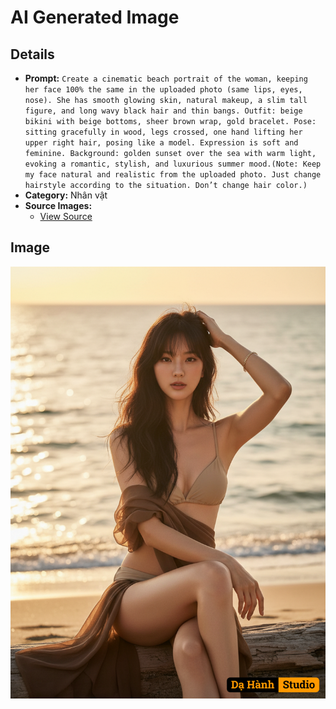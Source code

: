 # AI Generated Image

## Details
- **Prompt:** `Create a cinematic beach portrait of the woman, keeping her face 100% the same in the uploaded photo (same lips, eyes, nose). She has smooth glowing skin, natural makeup, a slim tall figure, and long wavy black hair and thin bangs. Outfit: beige bikini with beige bottoms, sheer brown wrap, gold bracelet. Pose: sitting gracefully in wood, legs crossed, one hand lifting her upper right hair, posing like a model. Expression is soft and feminine. Background: golden sunset over the sea with warm light, evoking a romantic, stylish, and luxurious summer mood.(Note: Keep my face natural and realistic from the uploaded photo. Just change hairstyle according to the situation. Don’t change hair color.)`
- **Category:** Nhân vật
- **Source Images:**
  - [View Source](https://raw.githubusercontent.com/lenzcomvth/Somethings/main/Models/Female/Female3.jpg)

## Image
![AI Generated Image](./image-2025-10-17T17-29-03-061Z-d3vbf.png)